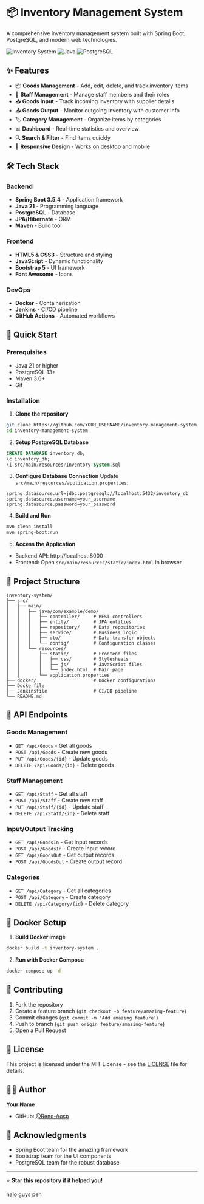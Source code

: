 <!-- filepath: d:\Colleges Files\inventory-system\README.md -->
# 📦 Inventory Management System

A comprehensive inventory management system built with Spring Boot, PostgreSQL, and modern web technologies.

![Inventory System](https://img.shields.io/badge/Spring%20Boot-3.5.4-green)
![Java](https://img.shields.io/badge/Java-21-orange)
![PostgreSQL](https://img.shields.io/badge/PostgreSQL-13+-blue)

## ✨ Features

- 📦 **Goods Management** - Add, edit, delete, and track inventory items
- 👥 **Staff Management** - Manage staff members and their roles
- 📥 **Goods Input** - Track incoming inventory with supplier details
- 📤 **Goods Output** - Monitor outgoing inventory with customer info
- 🏷️ **Category Management** - Organize items by categories
- 📊 **Dashboard** - Real-time statistics and overview
- 🔍 **Search & Filter** - Find items quickly
- 📱 **Responsive Design** - Works on desktop and mobile

## 🛠️ Tech Stack

### Backend
- **Spring Boot 3.5.4** - Application framework
- **Java 21** - Programming language
- **PostgreSQL** - Database
- **JPA/Hibernate** - ORM
- **Maven** - Build tool

### Frontend
- **HTML5 & CSS3** - Structure and styling
- **JavaScript** - Dynamic functionality
- **Bootstrap 5** - UI framework
- **Font Awesome** - Icons

### DevOps
- **Docker** - Containerization
- **Jenkins** - CI/CD pipeline
- **GitHub Actions** - Automated workflows

## 🚀 Quick Start

### Prerequisites
- Java 21 or higher
- PostgreSQL 13+
- Maven 3.6+
- Git

### Installation

1. **Clone the repository**
```bash
git clone https://github.com/YOUR_USERNAME/inventory-management-system.git
cd inventory-management-system
```

2. **Setup PostgreSQL Database**
```sql
CREATE DATABASE inventory_db;
\c inventory_db;
\i src/main/resources/Inventory-System.sql
```

3. **Configure Database Connection**
Update `src/main/resources/application.properties`:
```properties
spring.datasource.url=jdbc:postgresql://localhost:5432/inventory_db
spring.datasource.username=your_username
spring.datasource.password=your_password
```

4. **Build and Run**
```bash
mvn clean install
mvn spring-boot:run
```

5. **Access the Application**
- Backend API: http://localhost:8000
- Frontend: Open `src/main/resources/static/index.html` in browser

## 📁 Project Structure

```
inventory-system/
├── src/
│   ├── main/
│   │   ├── java/com/example/demo/
│   │   │   ├── controller/     # REST controllers
│   │   │   ├── entity/         # JPA entities
│   │   │   ├── repository/     # Data repositories
│   │   │   ├── service/        # Business logic
│   │   │   ├── dto/            # Data transfer objects
│   │   │   └── config/         # Configuration classes
│   │   └── resources/
│   │       ├── static/         # Frontend files
│   │       │   ├── css/        # Stylesheets
│   │       │   ├── js/         # JavaScript files
│   │       │   └── index.html  # Main page
│   │       └── application.properties
├── docker/                     # Docker configurations
├── Dockerfile
├── Jenkinsfile                 # CI/CD pipeline
└── README.md
```

## 🔌 API Endpoints

### Goods Management
- `GET /api/Goods` - Get all goods
- `POST /api/Goods` - Create new goods
- `PUT /api/Goods/{id}` - Update goods
- `DELETE /api/Goods/{id}` - Delete goods

### Staff Management
- `GET /api/Staff` - Get all staff
- `POST /api/Staff` - Create new staff
- `PUT /api/Staff/{id}` - Update staff
- `DELETE /api/Staff/{id}` - Delete staff

### Input/Output Tracking
- `GET /api/GoodsIn` - Get input records
- `POST /api/GoodsIn` - Create input record
- `GET /api/GoodsOut` - Get output records
- `POST /api/GoodsOut` - Create output record

### Categories
- `GET /api/Category` - Get all categories
- `POST /api/Category` - Create category
- `DELETE /api/Category/{id}` - Delete category

## 🐳 Docker Setup

1. **Build Docker image**
```bash
docker build -t inventory-system .
```

2. **Run with Docker Compose**
```bash
docker-compose up -d
```

## 🤝 Contributing

1. Fork the repository
2. Create a feature branch (`git checkout -b feature/amazing-feature`)
3. Commit changes (`git commit -m 'Add amazing feature'`)
4. Push to branch (`git push origin feature/amazing-feature`)
5. Open a Pull Request

## 📝 License

This project is licensed under the MIT License - see the [LICENSE](LICENSE) file for details.

## 👨‍💻 Author

**Your Name**
- GitHub: [@Reno-Aosp](https://github.com/Reno-Aosp)


## 🙏 Acknowledgments

- Spring Boot team for the amazing framework
- Bootstrap team for the UI components
- PostgreSQL team for the robust database

---

⭐ **Star this repository if it helped you!**


halo guys peh